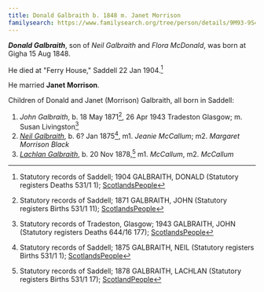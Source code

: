 ```yaml
---
title: Donald Galbraith b. 1848 m. Janet Morrison
familysearch: https://www.familysearch.org/tree/person/details/9M93-9S4
---
```

***Donald Galbraith***, son of *Neil Galbraith* and *Flora McDonald*, was born at Gigha 15 Aug 1848.

He died at "Ferry House," Saddell 22 Jan 1904.[^death]

He married **Janet Morrison**.

Children of Donald and Janet (Morrison) Galbraith, all born in Saddell:

1. *John Galbraith*, b. 18 May 1871[^john-birth], 26 Apr 1943 Tradeston Glasgow; m. Susan Livingston[^john-death]
2. *[Neil Galbraith](galbraith-neil-1875-mccallum-black.md)*, b. 6? Jan 1875[^neil-birth], m1. *Jeanie McCallum*; m2. *Margaret Morrison Black*
3. *[Lachlan Galbraith](galbraith-lachlan-1878.md)*, b. 20 Nov 1878,[^lachlan-birth] m1. *McCallum*, m2. *McCallum*

[^birth]: Statutory records of Gigha; 15/08/1848 GALBRAITH, DONALD (Old Parish Registers Births 537/ 20 67 Gigha and Cara) Page 67 of 81; [ScotlandsPeople](https://www.scotlandspeople.gov.uk/view-image/nrs_opr_records/121?image=67)

[^death]: Statutory records of Saddell; 1904 GALBRAITH, DONALD (Statutory registers Deaths 531/1 1); [ScotlandsPeople](https://www.scotlandspeople.gov.uk/view-image/nrs_stat_deaths/5749729)

[^john-birth]: Statutory records of Saddell; 1871 GALBRAITH, JOHN (Statutory registers Births 531/1 11); [ScotlandsPeople](https://www.scotlandspeople.gov.uk/view-image/nrs_stat_births/40570868)

[^john-death]: Statutory records of Tradeston, Glasgow; 1943 GALBRAITH, JOHN (Statutory registers Deaths 644/16 177); [ScotlandsPeople](https://www.scotlandspeople.gov.uk/view-image/nrs_stat_deaths/9588853)

[^neil-birth]: Statutory records of Saddell; 1875 GALBRAITH, NEIL (Statutory registers Births 531/1 1); [ScotlandsPeople](https://www.scotlandspeople.gov.uk/view-image/nrs_stat_births/41041796)

[^john-birth]:  Statutory records of Saddell; 
[^lachlan-birth]: Statutory records of Saddell; 1878 GALBRAITH, LACHLAN (Statutory registers Births 531/1 17);  [ScotlandPeople](https://www.scotlandspeople.gov.uk/view-image/nrs_stat_births/41469080)
